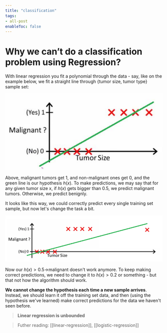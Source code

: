 ```yaml
---
title: "classification"
tags:
- all-post
enableToc: false
---
```


# Why we can’t do a classification problem using Regression?

With linear regression you fit a polynomial through the data - say, like on the example below, we fit a straight line through {tumor size, tumor type} sample set:

![](images/classification-1.png)

Above, malignant tumors get 1, and non-malignant ones get 0, and the green line is our hypothesis $h(x)$. To make predictions, we may say that for any given tumor size x, if $h(x)$ gets bigger than 0.5, we predict malignant tumors. Otherwise, we predict benignly.

It looks like this way, we could correctly predict every single training set sample, but now let's change the task a bit.

![](images/classification-2.png)

Now our $h(x)>0.5$→malignant doesn't work anymore. To keep making correct predictions, we need to change it to $h(x)>0.2$ or something - but that not how the algorithm should work.

**We cannot change the hypothesis each time a new sample arrives**. Instead, we should learn it off the training set data, and then (using the hypothesis we've learned) make correct predictions for the data we haven't seen before.

> **Linear regression is unbounded**

> Futher reading: [[linear-regression]], [[logistic-regression]]